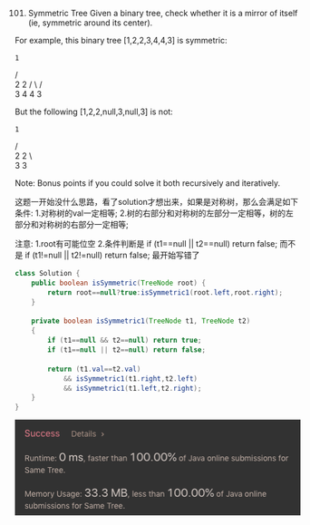 101. Symmetric Tree
Given a binary tree, check whether it is a mirror of itself (ie, symmetric around its center).

For example, this binary tree [1,2,2,3,4,4,3] is symmetric:

    1
   / \
  2   2
 / \ / \
3  4 4  3
 

But the following [1,2,2,null,3,null,3] is not:

    1
   / \
  2   2
   \   \
   3    3
 

Note:
Bonus points if you could solve it both recursively and iteratively.

这题一开始没什么思路，看了solution才想出来，如果是对称树，那么会满足如下条件:
1.对称树的val一定相等;
2.树的右部分和对称树的左部分一定相等，树的左部分和对称树的右部分一定相等;

注意:
1.root有可能位空
2.条件判断是 if (t1==null || t2==null) return false; 而不是
if (t1!=null || t2!=null) return false; 最开始写错了
```java
class Solution {
    public boolean isSymmetric(TreeNode root) {        
        return root==null?true:isSymmetric1(root.left,root.right);
    }
    
    private boolean isSymmetric1(TreeNode t1, TreeNode t2)
    {
        if (t1==null && t2==null) return true;
        if (t1==null || t2==null) return false;
        
        return (t1.val==t2.val) 
            && isSymmetric1(t1.right,t2.left) 
            && isSymmetric1(t1.left,t2.right);               
    }
}
```

![GitHub Logo](/image/100.png)